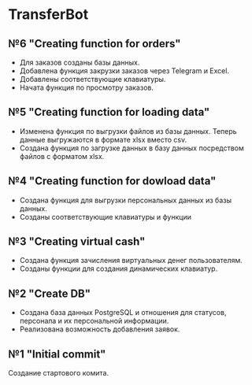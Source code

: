# TransferBot
## №6 "Creating function for orders"
- Для заказов созданы базы данных.
- Добавлена функция закрузки заказов через Telegram и Excel.
- Добавлены соответствующие клавиатуры.
- Начата функция по просмотру заказов.
## №5 "Creating function for loading data"
- Изменена функция по выгрузки файлов из базы данных. Теперь данные выгружаются в формате xlsx вместо csv. 
- Создана функция по загрузке данных в базу данных посредством файлов с форматом xlsx.
## №4 "Creating function for dowload data"
- Создана функция для выгрузки персональных данных из базы данных.
- Созданы соответствующие клавиатуры и функции
## №3 "Creating virtual cash"
- Создана функция зачисления виртуальных денег пользователям.
- Созданы функции для создания динамических клавиатур.
## №2 "Create DB"
- Создана база данных PostgreSQL и отношения для статусов, персонала и их персональной информации.
- Реализована возможность добавления заявок.
## №1 "Initial commit"
Создание стартового комита.